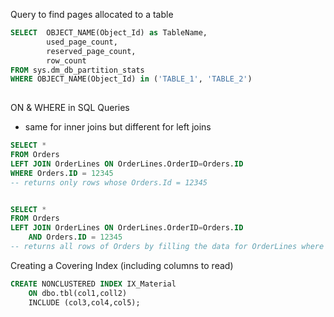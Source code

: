 Query to find pages allocated to a table
```sql
SELECT  OBJECT_NAME(Object_Id) as TableName,
        used_page_count,
        reserved_page_count,
        row_count
FROM sys.dm_db_partition_stats
WHERE OBJECT_NAME(Object_Id) in ('TABLE_1', 'TABLE_2')
      
```

ON & WHERE in SQL Queries
- same for inner joins but different for left joins

```sql
SELECT *
FROM Orders
LEFT JOIN OrderLines ON OrderLines.OrderID=Orders.ID
WHERE Orders.ID = 12345
-- returns only rows whose Orders.Id = 12345


SELECT *
FROM Orders
LEFT JOIN OrderLines ON OrderLines.OrderID=Orders.ID 
    AND Orders.ID = 12345
-- returns all rows of Orders by filling the data for OrderLines where Orders.Id = 12345
```

Creating a Covering Index (including columns to read)
```sql
CREATE NONCLUSTERED INDEX IX_Material
    ON dbo.tbl(col1,coll2)
    INCLUDE (col3,col4,col5);
```

